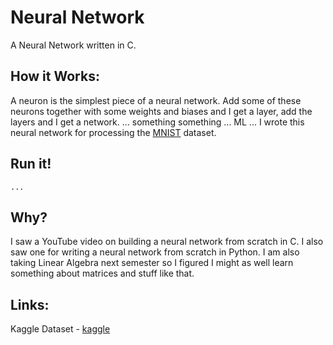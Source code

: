 # Neural Network
A Neural Network written in C. 

## How it Works: 
A neuron is the simplest piece of a neural network. Add some of these neurons together with some weights and biases and I get a layer, add the layers and I get a network. ... something something ... ML ... I wrote this neural network for processing the [MNIST](https://en.wikipedia.org/wiki/MNIST_database) dataset.

## Run it! 
``` 
...
```

## Why? 
I saw a YouTube video on building a neural network from scratch in C. I also saw one for writing a neural network from scratch in Python. I am also taking Linear Algebra next semester so I figured I might as well learn something about matrices and stuff like that. 


## Links: 
Kaggle Dataset
	-  [kaggle](https://kaggle.com/datasets/jidhumohan/mnist-png/data)

